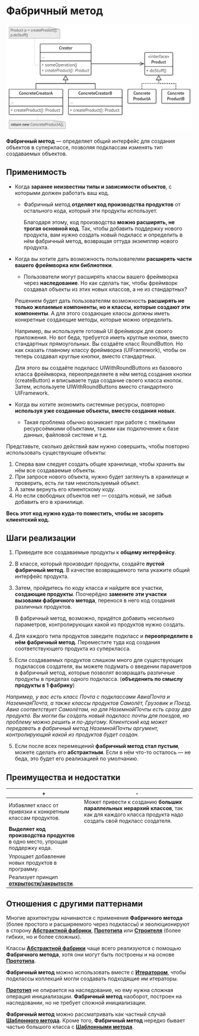  # Фабричный метод
 
 ![UML](/src/AdditionalDocs/uml/Factory_Method.png)
 
**Фабричный метод** — определяет общий интерфейс для создания объектов в суперклассе, позволяя подклассам изменять тип создаваемых объектов.

 ## Применимость
 - Когда **заранее неизвестны типы и зависимости объектов**, с которыми должен работать ваш код.

   - Фабричный метод **отделяет код производства продуктов** от остального кода, который эти продукты использует.

     Благодаря этому, код производства **можно расширять, не трогая основной код**. Так, чтобы добавить поддержку нового продукта, вам нужно создать новый подкласс и определить в нём фабричный метод, возвращая оттуда экземпляр нового продукта.

 - Когда вы хотите дать возможность пользователям **расширять части вашего фреймворка или библиотеки**.

   - Пользователи могут расширять классы вашего фреймворка через **наследование**. Но как сделать так, чтобы фреймворк создавал объекты из этих новых классов, а не из стандартных?

    Решением будет дать пользователям возможность **расширять не только желаемые компоненты, но и классы, которые создают эти компоненты**. А для этого создающие классы должны иметь конкретные создающие методы, которые можно определить.

    Например, вы используете готовый UI фреймворк для своего приложения. Но вот беда, требуется иметь круглые кнопки, вместо стандартных прямоугольных. Вы создаёте класс RoundButton. Но как сказать главному классу фреймворка (UIFramework), чтобы он теперь создавал круглые кнопки, вместо стандартных.

    Для этого вы создаёте подкласс UIWithRoundButtons из базового класса фреймворка, переопределяете в нём метод создания кнопки (createButton) и вписываете туда создание своего класса кнопок. Затем, используете  UIWithRoundButtons вместо стандартного UIFramework.

 - Когда вы хотите экономить системные ресурсы, повторно **используя уже созданные объекты, вместо создания новых**.

   - Такая проблема обычно возникает при работе с тяжёлыми ресурсоёмкими объектами, такими как подключение к базе данных, файловой системе и т.д.

Представьте, сколько действий вам нужно совершить, чтобы повторно использовать существующие объекты:

 1. Сперва вам следует создать общее хранилище, чтобы хранить вы нём все создаваемые объекты.
 2. При запросе нового объекта, нужно будет заглянуть в хранилище и проверить, есть ли там неиспользуемый объект.
 3. А затем вернуть его клиентскому коду.
 4. Но если свободных объектов нет — создать новый, не забыв добавить его в хранилище.
 
**Весь этот код нужно куда-то поместить, чтобы не засорять клиентский код.**

 ## Шаги реализации

1. Приведите все создаваемые продукты к **общему интерфейсу**.

2. В классе, который производит продукты, создайте **пустой фабричный метод**. В качестве возвращаемого типа укажите общий интерфейс продукта.

3. Затем, пройдитесь по коду класса и найдите все участки, **создающие продукты**. Поочерёдно **замените эти участки вызовами фабричного метода**, перенося в него код создания различных продуктов.

   В фабричный метод, возможно, придётся добавить несколько параметров, контролирующих какой из продуктов нужно создать.

4. Для каждого типа продуктов заведите подкласс и **переопределите в нём фабричный метод**. Переместите туда код создания соответствующего продукта из суперкласса.

4. Если создаваемых продуктов слишком много для существующих подклассов создателя, вы можете подумать о введении параметров в фабричный метод, которые позволят возвращать различные продукты в пределах одного подкласса.
(**объеденить по смыслу продукты в 1 фабрику**)

*Например, у вас есть класс Почта с подклассами АвиаПочта и НаземнаяПочта, а также классы продуктов Самолёт, Грузовик и Поезд. Авиа соответствует  Самолётам, но для НаземнойПочты есть сразу два продукта. Вы могли бы создать новый подкласс почты для поездов, но проблему можно решить и по-другому. Клиентский код может передавать в фабричный метод НаземнойПочты аргумент, контролирующий какой из продуктов будет создан.*

5. Если после всех перемещений **фабричный метод стал пустым**, можете сделать его **абстрактным**. Если в нём что-то осталось — не беда, это будет его реализацией по умолчанию.

 ## Преимущества и недостатки
 
 | + | - |
 | ------ | ------ |
 |Избавляет класс от привязки к конкретным классам продуктов.|Может привести к созданию **больших параллельных иерархий классов**, так как для каждого класса продукта надо создать свой подкласс создателя.
 |**Выделяет код производства продуктов** в одно место, упрощая поддержку кода.
 |Упрощает добавление новых продуктов в программу.
 |Реализует принцип [**открытости/закрытости**][OCP].

 ## Отношения с другими паттернами

 Многие архитектуры начинаются с применения **Фабричного метода** (более простого и расширяемого через подклассы) и эволюционируют в сторону [**Абстрактной фабрики**][Abstract_Factory], [**Прототипа**][Prototype] или [**Строителя**][Builder] (более гибких, но и более сложных).

Классы [**Абстрактной фабрики**][Abstract_Factory] чаще всего реализуются с помощью **Фабричного метода**, хотя они могут быть построены и на основе [**Прототипа**][Prototype].

**Фабричный метод** можно использовать вместе с [**Итератором**][Iterator], чтобы подклассы коллекций могли создавать подходящие им итераторы.

[**Прототип**][Prototype] не опирается на наследование, но ему нужна сложная операция инициализации. **Фабричный метод** наоборот, построен на наследовании, но не требует сложной инициализации.

**Фабричный метод** можно рассматривать как частный случай [**Шаблонного метода**][Template_Method]. Кроме того, **Фабричный метод** нередко бывает частью большого класса с [**Шаблонными метода**][Template_Method].

[OCP]: </src/AdditionalDocs/SOLID/Open-Closed_principle.md>
[Prototype]: </src/Creational/Prototype/Prototype.md>
[Abstract_Factory]: </src/Creational/Factorys/Abstract_Factory/Abstract_Factory.md>
[Builder]: </src/Creational/Builder/Builder.md>
[Iterator]: </src/Behavioral/Iterator/Iterator.md>
[Template_Method]: </src/Behavioral/Template_Method/Template_Method.md>
